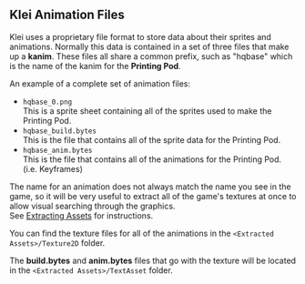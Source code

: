 ## Klei Animation Files

Klei uses a proprietary file format to store data about their sprites and animations.
Normally this data is contained in a set of three files that make up a **kanim**. These files all share a common prefix, such as "hqbase" which is the name of the kanim for the **Printing Pod**.

An example of a complete set of animation files:
* `hqbase_0.png`  
  This is a sprite sheet containing all of the sprites used to make the Printing Pod.
* `hqbase_build.bytes`  
  This is the file that contains all of the sprite data for the Printing Pod.
* `hqbase_anim.bytes`  
  This is the file that contains all of the animations for the Printing Pod. (i.e. Keyframes)

The name for an animation does not always match the name you see in the game, so it will be very useful to extract all of the game's textures at once to allow visual searching through the graphics.  
See [Extracting Assets](Animations#ExtractingAssets) for instructions.

You can find the texture files for all of the animations in the `<Extracted Assets>/Texture2D` folder.

The **build.bytes** and **anim.bytes** files that go with the texture will be located in the `<Extracted Assets>/TextAsset` folder.